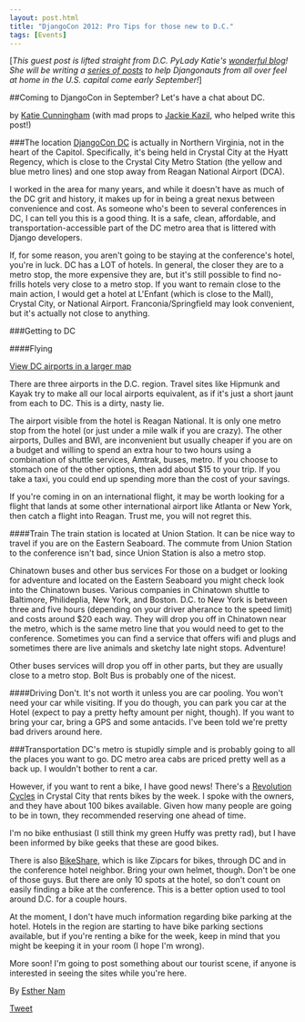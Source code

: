 ```yaml
---
layout: post.html
title: "DjangoCon 2012: Pro Tips for those new to D.C."
tags: [Events]
---
```

[_This guest post is lifted straight from D.C. PyLady Katie's [wonderful blog](http://therealkatie.net/blog/2012/aug/7/djangocon-dc-tips/)! She will be writing a [series of posts](http://therealkatie.net/blog/) to help Djangonauts from all over feel at home in the U.S. capital come early September!_]

##Coming to DjangoCon in September? Let's have a chat about DC.

by [Katie Cunningham](http://twitter.com/kcunning) (with mad props to [Jackie Kazil](http://twitter.com/jackiekazil), who helped write this post!)

###The location
[DjangoCon DC](http://djangocon.us/) is actually in Northern Virginia, not in the heart of the Capitol. Specifically, it's being held in Crystal City at the Hyatt Regency, which is close to the Crystal City Metro Station (the yellow and blue metro lines) and one stop away from Reagan National Airport (DCA).

I worked in the area for many years, and while it doesn't have as much of the DC grit and history, it makes up for in being a great nexus between convenience and cost. As someone who's been to several conferences in DC, I can tell you this is a good thing. It is a safe, clean, affordable, and transportation-accessible part of the DC metro area that is littered with Django developers.

If, for some reason, you aren't going to be staying at the conference's hotel, you're in luck. DC has a LOT of hotels. In general, the closer they are to a metro stop, the more expensive they are, but it's still possible to find no-frills hotels very close to a metro stop. If you want to remain close to the main action, I would get a hotel at L'Enfant (which is close to the Mall), Crystal City, or National Airport. Franconia/Springfield may look convenient, but it's actually not close to anything.

###Getting to DC

####Flying

[View DC airports in a larger map](http://maps.google.com/maps/ms?f=q&source=embed&hl=en&geocode=&aq=0&vpsrc=6&ie=UTF8&hq=Ronald+Reagan+Washington+National+Airport,+1+Aviation+Circle,+Arlington,+Virginia&msa=0&msid=211095113154214193828.0004af190da676086d76b&sll=38.849312,-77.041175&sspn=0.01738,0.032015&t=m&ll=39.155622,-77.025146&spn=0.745426,1.167297&z=9)

There are three airports in the D.C. region. Travel sites like Hipmunk and Kayak try to make all our local airports equivalent, as if it's just a short jaunt from each to DC. This is a dirty, nasty lie.

The airport visible from the hotel is Reagan National. It is only one metro stop from the hotel (or just under a mile walk if you are crazy). The other airports, Dulles and BWI, are inconvenient but usually cheaper if you are on a budget and willing to spend an extra hour to two hours using a combination of shuttle services, Amtrak, buses, metro. If you choose to stomach one of the other options, then add about $15 to your trip. If you take a taxi, you could end up spending more than the cost of your savings.

If you're coming in on an international flight, it may be worth looking for a flight that lands at some other international airport like Atlanta or New York, then catch a flight into Reagan. Trust me, you will not regret this.

####Train
The train station is located at Union Station. It can be nice way to travel if you are on the Eastern Seaboard. The commute from Union Station to the conference isn't bad, since Union Station is also a metro stop.

Chinatown buses and other bus services
For those on a budget or looking for adventure and located on the Eastern Seaboard you might check look into the Chinatown buses. Various companies in Chinatown shuttle to Baltimore, Philideplia, New York, and Boston. D.C. to New York is between three and five hours (depending on your driver aherance to the speed limit) and costs around $20 each way. They will drop you off in Chinatown near the metro, which is the same metro line that you would need to get to the conference. Sometimes you can find a service that offers wifi and plugs and sometimes there are live animals and sketchy late night stops. Adventure!

Other buses services will drop you off in other parts, but they are usually close to a metro stop. Bolt Bus is probably one of the nicest.

####Driving
Don't. It's not worth it unless you are car pooling. You won't need your car while visiting. If you do though, you can park you car at the Hotel (expect to pay a pretty hefty amount per night, though). If you want to bring your car, bring a GPS and some antacids. I've been told we're pretty bad drivers around here.

###Transportation
DC's metro is stupidly simple and is probably going to all the places you want to go. DC metro area cabs are priced pretty well as a back up. I wouldn't bother to rent a car.

However, if you want to rent a bike, I have good news! There's a [Revolution Cycles](http://revolutioncycles.com/about/city-hub-central-pg602.htm) in Crystal City that rents bikes by the week. I spoke with the owners, and they have about 100 bikes available. Given how many people are going to be in town, they recommended reserving one ahead of time.

I'm no bike enthusiast (I still think my green Huffy was pretty rad), but I have been informed by bike geeks that these are good bikes.

There is also [BikeShare](http://www.capitalbikeshare.com/), which is like Zipcars for bikes, through DC and in the conference hotel neighbor. Bring your own helmet, though. Don't be one of those guys. But there are only 10 spots at the hotel, so don't count on easily finding a bike at the conference. This is a better option used to tool around D.C. for a couple hours.

At the moment, I don't have much information regarding bike parking at the hotel. Hotels in the region are starting to have bike parking sections available, but if you're renting a bike for the week, keep in mind that you might be keeping it in your room (I hope I'm wrong).

More soon!
I'm going to post something about our tourist scene, if anyone is interested in seeing the sites while you're here.



By [Esther Nam](http://twitter.com/estherbester "Estherbester | Twitter")

[Tweet](http://twitter.com/share)
